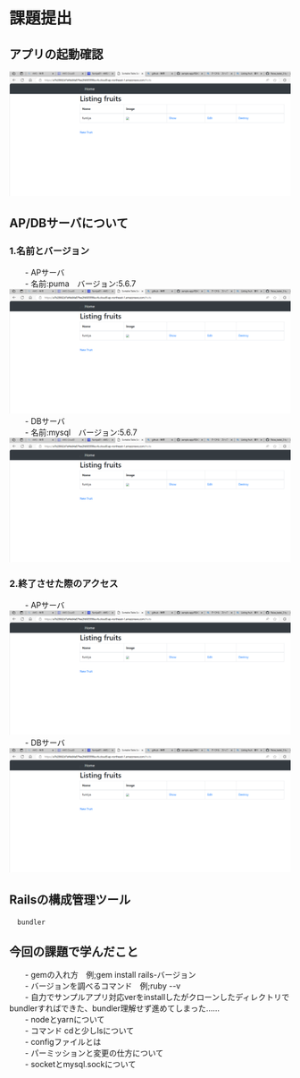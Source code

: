 # 課題提出
## アプリの起動確認
![サンプルアプリ](./1app.png)

## AP/DBサーバについて
### 1.名前とバージョン
　　- APサーバ  
　　- 名前:puma　バージョン:5.6.7  
![サンプルアプリ](./1app.png)  
　　- DBサーバ  
　　- 名前:mysql　バージョン:5.6.7  
![サンプルアプリ](./1app.png)
### 2.終了させた際のアクセス
　　- APサーバ  
![サンプルアプリ](./1app.png)  
　　- DBサーバ  
![サンプルアプリ](./1app.png)  

## Railsの構成管理ツール
      bundler

## 今回の課題で学んだこと
　　- gemの入れ方　例;gem install rails-バージョン  
　　- バージョンを調べるコマンド　例;ruby --v  
　　- 自力でサンプルアプリ対応verをinstallしたがクローンしたディレクトリでbundlerすればできた、bundler理解せず進めてしまった……  
　　- nodeとyarnについて  
　　- コマンド cdと少しlsについて  
　　- configファイルとは  
　　- パーミッションと変更の仕方について  
　　- socketとmysql.sockについて
